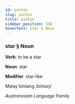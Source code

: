 ```yaml
---
id: pinton
slug: pinton
title: pinton
sidebar_position: 538
hoverText: star § Noun
---
```


### star § Noun

**Verb**: to be a star

**Noun**: star

**Modifier**: star-like

Malay bintang /bintaŋ/

*Austronesian Language Family*
